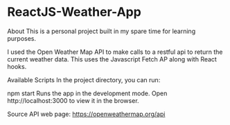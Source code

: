 # ReactJS-Weather-App

About
This is a personal project built in my spare time for learning purposes.

I used the Open Weather Map API to make calls to a restful api to return the current weather data.
This uses the Javascript Fetch AP along with React hooks.

Available Scripts
In the project directory, you can run:

npm start
Runs the app in the development mode.
Open http://localhost:3000 to view it in the browser.

Source API web page: https://openweathermap.org/api
